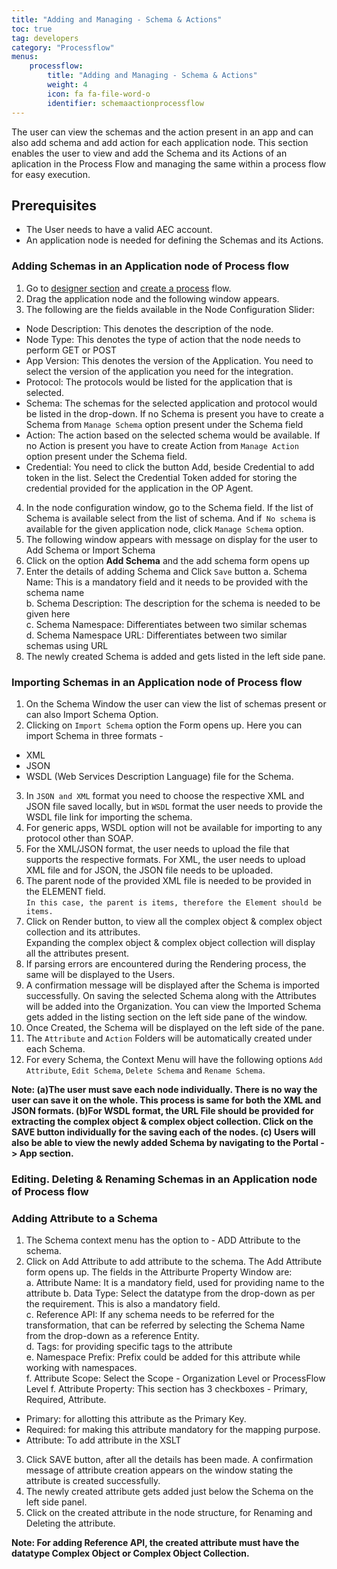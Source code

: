 ```yaml
---
title: "Adding and Managing - Schema & Actions"
toc: true
tag: developers
category: "Processflow"
menus: 
    processflow:     
        title: "Adding and Managing - Schema & Actions"
        weight: 4
        icon: fa fa-file-word-o
        identifier: schemaactionprocessflow
---
```


The user can view the schemas and the action present in an app and can also add schema and add action for each application node. 
This section enables the user to view and add the Schema and its Actions of an aplication in the Process Flow and managing the same
within a process flow for easy execution.

## Prerequisites
- The User needs to have a valid AEC account.
- An application node  is needed for defining the Schemas and its Actions.


### Adding Schemas in an Application node of Process flow 

1) Go to [designer section]() and [create a process]() flow.  
2) Drag the application node and the following window appears.  
3) The following are the fields available in the Node Configuration Slider:  
* Node Description: This denotes the description of the node.  
* Node Type: This denotes the type of action that the node needs to perform GET or POST   
* App Version: This denotes the version of the Application. You need to select the version of the application you need for the integration.  
* Protocol: The protocols would be listed for the application that is selected.     
* Schema: The schemas for the selected application and protocol would be listed in the drop-down. If no Schema is present you have to create a Schema from `Manage Schema` option present under the Schema field  
* Action: The action based on the selected schema would be available. If no Action is present you have to create Action from `Manage Action` option present under the Schema field.  
* Credential: You need to click the button Add, beside Credential to add token in the list. Select the Credential Token added for storing the credential provided for the application in the OP Agent.    
4) In the node configuration window, go to the Schema field. If the list of Schema is available select from 
the list of schema. And if` No schema` is available for the given application node, click `Manage Schema` option.  
5) The following window appears with message on display for the user to Add Schema or Import Schema  
6) Click on the option **Add Schema** and the add schema form opens up  
7) Enter the details of adding Schema and Click `Save` button 
 a. Schema Name: This is a mandatory field and it needs to be provided with the schema name    
 b. Schema Description: The description for the schema is needed to be given here   
 c. Schema Namespace: Differentiates between two similar schemas   
 d. Schema Namespace URL: Differentiates between two similar schemas using URL  
8) The newly created Schema is added and gets listed in the left side pane.  

### Importing Schemas in an Application node of Process flow 

1) On the Schema Window the user can view the list of schemas present or can also Import Schema Option.  
2) Clicking on `Import Schema` option the Form opens up. Here you can import Schema in three formats -  
* XML 
* JSON
* WSDL (Web Services Description Language) file for the Schema.     
3) In `JSON and XML` format you need to choose the respective XML and JSON file saved locally, but in `WSDL` format the user needs to provide the WSDL file link for importing the schema.  
4) For generic apps, WSDL option will not be available for importing to any protocol other than SOAP.  
5) For the XML/JSON format, the user needs to upload the file that supports the respective formats. 
For XML, the user needs to upload XML file and for JSON, the JSON file needs to be uploaded.      
6) The parent node of the provided XML file is needed to be provided in the ELEMENT field.  
`In this case, the parent is items, therefore the Element should be items.`     
6) Click on Render button, to view all the complex object & complex object collection and its attributes.     
Expanding the complex object & complex object collection will display all the attributes present.  
7) If parsing errors are encountered during the Rendering process, the same will be displayed 
to the Users.       
8) A confirmation message will be displayed after the Schema is imported successfully. 
On saving the selected Schema along with the Attributes will be added into the Organization. 
You can view the Imported Schema gets added in the listing section on the left side pane
of the window.  
9) Once Created, the Schema will be displayed on the left side of the pane.    
10) The `Attribute` and `Action` Folders will be automatically created under each Schema.    
11) For every Schema, the Context Menu will have the following options
`Add Attribute`, `Edit Schema`, `Delete Schema` and `Rename Schema`.    

**Note: 
(a)The user must save each node individually. There is no way the user can save it on the whole.
This process is same for both the XML and JSON formats.
(b)For WSDL format, the URL File should be provided for extracting the complex object & complex object collection.
Click on the SAVE button individually for the saving each of the nodes.
(c) Users will also be able to view the newly added Schema by navigating to the Portal -> App section.** 

### Editing. Deleting & Renaming Schemas in an Application node of Process flow 

### Adding Attribute to a Schema

1) The Schema context menu has the option to - ADD Attribute to the schema.  
2) Click on Add Attribute to add attribute to the schema. The Add Attribute form opens up. 
The fields in the Attriburte Property Window are:   
a. Attribute Name: It is a mandatory field, used for providing name to the attribute 
b. Data Type: Select the datatype from the drop-down as per the requirement. This is also a mandatory field.   
c. Reference API: If any schema needs to be referred for the transformation, that can be referred by selecting 
the Schema Name from the drop-down as a reference Entity.    
d. Tags: for providing specific tags to the attribute  
e. Namespace Prefix: Prefix could be added for this attribute while working with namespaces.  
f. Attribute Scope: Select the Scope - Organization Level or ProcessFlow Level
f. Attribute Property: This section has 3 checkboxes - Primary, Required, Attribute. 
* Primary: for allotting this attribute as the Primary Key.
* Required: for making this attribute mandatory for the mapping purpose.
* Attribute: To add attribute in the XSLT
3) Click SAVE button, after all the details has been made. A confirmation message of attribute creation
appears on the window stating the attribute is created successfully.
4) The newly created attribute gets added just below the Schema on the left side panel.    
4) Click on the created attribute in the node structure, for Renaming and Deleting 
the attribute.  


**Note: For adding Reference API, the created attribute must have the datatype Complex Object or Complex Object Collection.**